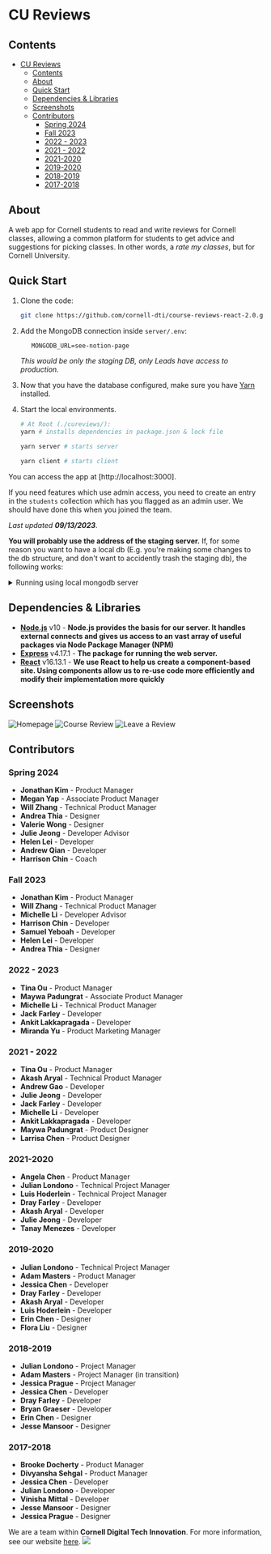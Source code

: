 # CU Reviews

## Contents

- [CU Reviews](#cu-reviews)
  - [Contents](#contents)
  - [About](#about)
  - [Quick Start](#quick-start)
  - [Dependencies \& Libraries](#dependencies--libraries)
  - [Screenshots](#screenshots)
  - [Contributors](#contributors)
    - [Spring 2024](#spring-2024)
    - [Fall 2023](#fall-2023)
    - [2022 - 2023](#2022---2023)
    - [2021 - 2022](#2021---2022)
    - [2021-2020](#2021-2020)
    - [2019-2020](#2019-2020)
    - [2018-2019](#2018-2019)
    - [2017-2018](#2017-2018)

## About

A web app for Cornell students to read and write reviews for Cornell classes, allowing a common platform for students to get advice and suggestions for picking classes. In other words, a _rate my classes_, but for Cornell University.

## Quick Start

1. Clone the code:

   ```bash
   git clone https://github.com/cornell-dti/course-reviews-react-2.0.git
   ```

2. Add the MongoDB connection inside `server/.env`:

   ```txt
      MONGODB_URL=see-notion-page
   ```

   *This would be only the staging DB, only Leads have access to production.*

3. Now that you have the database configured, make sure you have [Yarn](https://classic.yarnpkg.com/) installed.
4. Start the local environments.

   ```bash
   # At Root (./cureviews/):
   yarn # installs dependencies in package.json & lock file 
   ```

   ```bash
   yarn server # starts server
   ```

   ```bash
   yarn client # starts client
   ```

You can access the app at [http://localhost:3000].

If you need features which use admin access, you need to create an entry in the `students` collection which has you flagged as an admin user. We should have done this when you joined the team.

_Last updated **09/13/2023**_.

**You will probably use the address of the staging server.** If, for some reason you want to have a local db (E.g. you're making some changes to the db structure, and don't want to accidently trash the staging db), the following works:

<details><summary>Running using local mongodb server</summary>
<p>

Option 1:

Previously, you would start a server like so:

```bash
MONGODB_URL='mongodb://foo' yarn workspace server start
```

There is also something called "fallback mode", which you can trigger by starting the server with the ALLOW_LOCAL env variable set to 1, and **without** setting MONGODB_URL. Fallback mode automatically configures a blank mongodb for use in the application, and then scrapes some data from Cornell's endpoint for you to test. There will not be any reviews by default.

```bash
ALLOW_LOCAL=1 yarn workspace server start
```

Option 2:

<details><summary>If you really, really do want to use a local Mongo instance using mongod (not recommended), this might work: </summary>

You need the mongodb database tools and server installed. They are available [here](https://docs.mongodb.com/database-tools/) and [here](https://www.mongodb.com/download-center/community). If, for some reason, you want to use the tools on a linux box, you will probably have to build them from source [here](https://github.com/mongodb/mongo-tools).

```bash
mkdir mongo # create a directory for mongo to dump its files in
mongod --dbpath mongo/ --port 3001 # launch the mongo server on localhost:3001
```

Set your `MONGODB_URL` to `mongodb://localhost:3001`

You will probably want to restore some collections from a bson, in which case you should, in a new terminal:

```bash
mongorestore -h 127.0.0.1 --port 3001 -d test /path/to/your/bson.bson --drop
```

You will probably need to run this for the `classes`, `subjects` and `reviews` collections (Perhaps also `students`). Ask a team member for the bsons if you need them. If this errors, it might be because the `-d test` specifies the wrong database name (`test`), in which case you should figure out your db name, and replace `-d test` with `-d dbname`. Note that it **won't** error on the command, the only evidence of an error is that none of collections will be show up on the site (i.e. no classes visible).

</details>

</p>
</details>

## Dependencies & Libraries

- **[Node.js](https://nodejs.org/en/about/)** v10 - **Node.js provides the basis for our server. It handles external connects and gives us access to an vast array of useful packages via Node Package Manager (NPM)**
- **[Express](https://expressjs.com/)** v4.17.1 - **The package for running the web server.**
- **[React](https://reactjs.org/)** v16.13.1 - **We use React to help us create a component-based site. Using components allow us to re-use code more efficiently and modify their implementation more quickly**

## Screenshots

![Homepage](./.github/homepage-ss.png)
![Course Review](./.github/review-page-ss.png)
![Leave a Review](./.github/make-review-ss.png)

## Contributors

### Spring 2024

- **Jonathan Kim** - Product Manager
- **Megan Yap** - Associate Product Manager
- **Will Zhang** - Technical Product Manager
- **Andrea Thia** - Designer
- **Valerie Wong** - Designer
- **Julie Jeong** - Developer Advisor
- **Helen Lei** - Developer
- **Andrew Qian** - Developer
- **Harrison Chin** - Coach

### Fall 2023

- **Jonathan Kim** - Product Manager
- **Will Zhang** - Technical Product Manager
- **Michelle Li** - Developer Advisor
- **Harrison Chin** - Developer
- **Samuel Yeboah** - Developer
- **Helen Lei** - Developer
- **Andrea Thia** - Designer

### 2022 - 2023

- **Tina Ou** - Product Manager
- **Maywa Padungrat** - Associate Product Manager
- **Michelle Li** - Technical Product Manager
- **Jack Farley** - Developer
- **Ankit Lakkapragada** - Developer
- **Miranda Yu** - Product Marketing Manager

### 2021 - 2022

- **Tina Ou** - Product Manager
- **Akash Aryal** - Technical Product Manager
- **Andrew Gao** - Developer
- **Julie Jeong** - Developer
- **Jack Farley** - Developer
- **Michelle Li** - Developer
- **Ankit Lakkapragada** - Developer
- **Maywa Padungrat** - Product Designer
- **Larrisa Chen** - Product Designer

### 2021-2020

- **Angela Chen** - Product Manager
- **Julian Londono** - Technical Project Manager
- **Luis Hoderlein** - Technical Project Manager
- **Dray Farley** - Developer
- **Akash Aryal** - Developer
- **Julie Jeong** - Developer
- **Tanay Menezes** - Developer

### 2019-2020

- **Julian Londono** - Technical Project Manager
- **Adam Masters** - Product Manager
- **Jessica Chen** - Developer
- **Dray Farley** - Developer
- **Akash Aryal** - Developer
- **Luis Hoderlein** - Developer
- **Erin Chen** - Designer
- **Flora Liu** - Designer

### 2018-2019

- **Julian Londono** - Project Manager
- **Adam Masters** - Project Manager (in transition)
- **Jessica Prague** - Project Manager
- **Jessica Chen** - Developer
- **Dray Farley** - Developer
- **Bryan Graeser** - Developer
- **Erin Chen** - Designer
- **Jesse Mansoor** - Designer

### 2017-2018

- **Brooke Docherty** - Product Manager
- **Divyansha Sehgal** - Product Manager
- **Jessica Chen** - Developer
- **Julian Londono** - Developer
- **Vinisha Mittal** - Developer
- **Jesse Mansoor** - Designer
- **Jessica Prague** - Designer

We are a team within **Cornell Digital Tech Innovation**. For more information, see our website [here](https://cornelldti.org/).
<img src="./client/src/assets/img/dti-text-white-logo.png">
